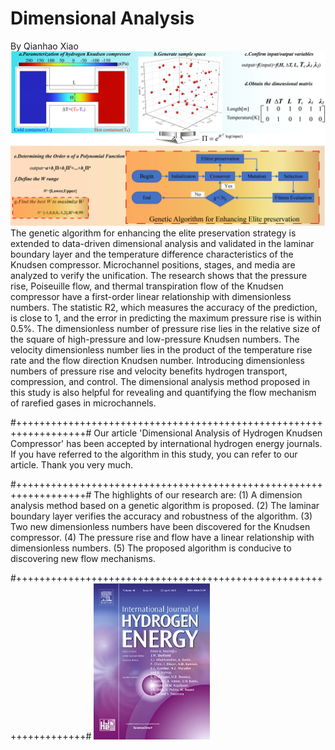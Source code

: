 # Dimensional Analysis
By Qianhao Xiao
![image](https://github.com/xqb-python/Dimensional-Analysis/blob/main/Main.png)
  The genetic algorithm for enhancing the elite preservation strategy is extended to data-driven dimensional analysis and validated in the laminar boundary layer and the temperature difference characteristics of the Knudsen compressor. Microchannel positions, stages, and media are analyzed to verify the unification. The research shows that the pressure rise, Poiseuille flow, and thermal transpiration flow of the Knudsen compressor have a first-order linear relationship with dimensionless numbers. The statistic R2, which measures the accuracy of the prediction, is close to 1, and the error in predicting the maximum pressure rise is within 0.5%. The dimensionless number of pressure rise lies in the relative size of the square of high-pressure and low-pressure Knudsen numbers. The velocity dimensionless number lies in the product of the temperature rise rate and the flow direction Knudsen number. Introducing dimensionless numbers of pressure rise and velocity benefits hydrogen transport, compression, and control. The dimensional analysis method proposed in this study is also helpful for revealing and quantifying the flow mechanism of rarefied gases in microchannels.
  
#++++++++++++++++++++++++++++++++++++++++++++++++++++++++++++++++++#
Our article 'Dimensional Analysis of Hydrogen Knudsen Compressor' has been accepted by international hydrogen energy journals. If you have referred to the algorithm in this study, you can refer to our article. Thank you very much.

#++++++++++++++++++++++++++++++++++++++++++++++++++++++++++++++++++#
The highlights of our research are:
(1)	A dimension analysis method based on a genetic algorithm is proposed.
(2)	The laminar boundary layer verifies the accuracy and robustness of the algorithm.
(3)	Two new dimensionless numbers have been discovered for the Knudsen compressor.
(4)	The pressure rise and flow have a linear relationship with dimensionless numbers.
(5)	The proposed algorithm is conducive to discovering new flow mechanisms.

#++++++++++++++++++++++++++++++++++++++++++++++++++++++++++++++++++#
![image](https://github.com/xqb-python/Dimensional-Analysis/blob/main/%E5%8F%91%E8%A1%A8%E7%9A%84%E6%9C%9F%E5%88%8A.png)
